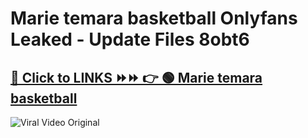 
 # Marie temara basketball Onlyfans Leaked - Update Files 8obt6

## <h2><a href="https://clipsfans.com/Marie_temara_basketball&ref=git">🔗 Click to LINKS ⏩⏩ 👉 🟢 Marie temara basketball </a></h2>

<a href="https://clipsfans.com/Marie_temara_basketball&ref=git" rel="nofollow" data-target="animated-image.originalLink"><img src="https://i.ibb.co.com/xMMVF88/686577567.gif" alt="Viral Video Original" style="max-width: 100%; display: inline-block;" data-target="animated-image.originalImage"></a>

